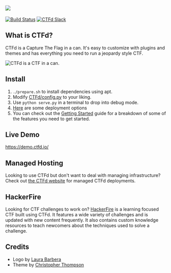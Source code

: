 ![](https://github.com/CTFd/CTFd/blob/master/CTFd/themes/original/static/img/logo.png?raw=true)
====

[![Build Status](https://travis-ci.org/CTFd/CTFd.svg?branch=master)](https://travis-ci.org/CTFd/CTFd)
[![CTFd Slack](https://slack.ctfd.io/badge.svg)](https://slack.ctfd.io/)

## What is CTFd?
CTFd is a Capture The Flag in a can. It's easy to customize with plugins and themes and has everything you need to run a jeopardy style CTF.

![CTFd is a CTF in a can.](https://github.com/CTFd/CTFd/blob/master/CTFd/themes/original/static/img/scoreboard.png?raw=true)

## Install
 1. `./prepare.sh` to install dependencies using apt.
 2. Modify [CTFd/config.py](https://github.com/CTFd/CTFd/blob/master/CTFd/config.py) to your liking.
 3. Use `python serve.py` in a terminal to drop into debug mode.
 4. [Here](https://github.com/CTFd/CTFd/wiki/Deployment) are some deployment options
 5. You can check out the [Getting Started](https://github.com/CTFd/CTFd/wiki/Getting-Started) guide for a breakdown of some of the features you need to get started.

## Live Demo
https://demo.ctfd.io/

## Managed Hosting
Looking to use CTFd but don't want to deal with managing infrastructure? Check out [the CTFd website](https://ctfd.io/) for managed CTFd deployments. 

## HackerFire
Looking for CTF challenges to work on? [HackerFire](https://hackerfire.com/) is a learning focused CTF built using CTFd. It features a wide variety of challenges and is updated with new content frequently. It also contains custom knowledge resources to teach newcomers about the techniques used to solve a challenge. 

## Credits
* Logo by [Laura Barbera](http://www.laurabb.com/)
* Theme by [Christopher Thompson](https://github.com/breadchris)
